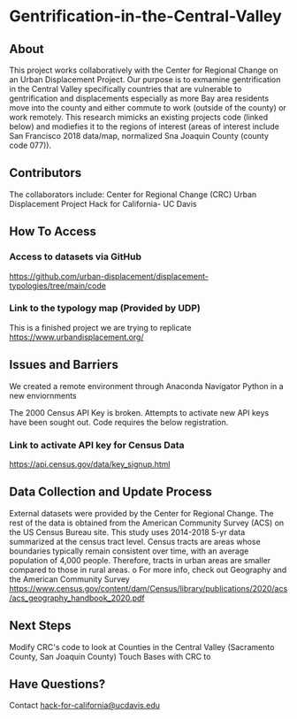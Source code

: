 # Gentrification-in-the-Central-Valley

## About 
This project works collaboratively with the Center for Regional Change on an Urban Displacement Project. Our purpose is to exmamine gentrification in the Central Valley specifically countries that are vulnerable to gentrification and displacements especially as more Bay area residents move into the county and either commute to work (outside of the county) or work remotely. This research mimicks an existing projects code (linked below) and modiefies it to the regions of interest (areas of interest include San Francisco 2018 data/map, normalized Sna Joaquin County (county code 077)). 

## Contributors 
The collaborators include: 
Center for Regional Change (CRC)
Urban Displacement Project 
Hack for California- UC Davis 

## How To Access 

### Access to datasets via GitHub
https://github.com/urban-displacement/displacement-typologies/tree/main/code

### Link to the typology map (Provided by UDP)
This is a finished project we are trying to replicate
https://www.urbandisplacement.org/

## Issues and Barriers 
We created a remote environment through Anaconda Navigator
Python in a new enviornments

The 2000 Census API Key is broken. Attempts to activate new API keys have been sought out. Code requires the below registration. 
### Link to activate API key for Census Data 
https://api.census.gov/data/key_signup.html

## Data Collection and Update Process

External datasets were provided by the Center for Regional Change. The rest of the data is obtained from the American Community Survey (ACS) on the US Census Bureau site. This study uses 2014-2018 5-yr data summarized at the census tract level. Census tracts are areas whose boundaries typically remain consistent over time, with an average population of 4,000 people. Therefore, tracts in urban areas are smaller compared to those in rural areas.
o   For more info, check out Geography and the American Community Survey
https://www.census.gov/content/dam/Census/library/publications/2020/acs/acs_geography_handbook_2020.pdf


## Next Steps 
Modify CRC's code to look at Counties in the Central Valley (Sacramento County, San Joaquin County)
Touch Bases with CRC to 

## Have Questions?
Contact hack-for-california@ucdavis.edu

